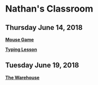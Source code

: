 # Nathan's Classroom
## Thursday June 14, 2018

[**Mouse Game**](http://mouseaccuracy.com/)

[**Typing Lesson**](https://www.typingclub.com/sportal/team-27773/program-typing-jungle.game)


## Tuesday June 19, 2018
[**The Warehouse**](https://www.mathplayground.com/logic_the_warehouse.html)
